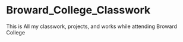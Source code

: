 # Broward_College_Classwork
This is All my classwork, projects, and works while attending Broward College

